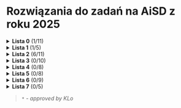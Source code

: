 # Rozwiązania do zadań na AiSD z roku 2025

<details>

<summary><b>Lista 0</b> (1/11)</summary>

## [Lista 0](./L00/Lista%200.pdf)

- [x] Zadanie 1
- [ ] Zadanie 2
- [ ] Zadanie 3
- [ ] Zadanie 4
- [ ] Zadanie 5
- [ ] Zadanie 6
- [ ] Zadanie 7
- [ ] Zadanie 8
- [ ] Zadanie 9 **Z**
- [ ] Zadanie 10
- [ ] Zadanie 11

</details>

<details>

<summary><b>Lista 1</b> (1/5)</summary>

## [Lista 1](./L01/Lista%201.pdf)

- [x] Zadanie 1
- [ ] Zadanie 2
- [ ] Zadanie 3
- [ ] Zadanie 4
- [ ] Zadanie 5

</details>

<details>

<summary><b>Lista 2</b> (6/11)</summary>

## [Lista 2](./L02/Lista%202.pdf)

- [x] Zadanie 0
- [x] [Zadanie 1](./L02/L02Z01.pdf)
- [x] [Zadanie 2](./L02/L02Z02.pdf)
- [ ] Zadanie 3
- [ ] Zadanie 4
- [x] [Zadanie 5](./L02/L02Z05.pdf)
- [x] [Zadanie 6](./L02/L02Z06.pdf) *
- [ ] Zadanie 7
- [x] [Zadanie 8](./L02/L02Z08.pdf)
- [ ] Zadanie 9
- [ ] Zadanie 10 **Z**

</details>

<details>

<summary><b>Lista 3</b> (0/10)</summary>

## [Lista 3](./L03/Lista%203.pdf)

- [ ] Zadanie 1
- [ ] Zadanie 2
- [ ] Zadanie 3
- [ ] Zadanie 4
- [ ] Zadanie 5
- [ ] Zadanie 6
- [ ] Zadanie 7
- [ ] Zadanie 8
- [ ] Zadanie 9
- [ ] Zadanie 10 **Z**

</details>

<details>

<summary><b>Lista 4</b> (0/8)</summary>

## [Lista 4](./L04/Lista%204.pdf)

- [ ] Zadanie 1
- [ ] Zadanie 2
- [ ] Zadanie 3
- [ ] Zadanie 4
- [ ] Zadanie 5
- [ ] Zadanie 6
- [ ] Zadanie 7
- [ ] Zadanie 8

</details>

<details>

<summary><b>Lista 5</b> (0/8)</summary>

## [Lista 5](./L05/Lista%205.pdf)

- [ ] Zadanie 1
- [ ] Zadanie 2
- [ ] Zadanie 3
- [ ] Zadanie 4
- [ ] Zadanie 5 **Z**
- [ ] Zadanie 6
- [ ] Zadanie 7
- [ ] Zadanie 8

</details>

<details>

<summary><b>Lista 6</b> (0/9)</summary>

## [Lista 6](./L06/Lista%206.pdf)

- [ ] Zadanie 1
- [ ] Zadanie 2
- [ ] Zadanie 3
- [ ] Zadanie 4
- [ ] Zadanie 5
- [ ] Zadanie 6
- [ ] Zadanie 7
- [ ] Zadanie 8
- [ ] Zadanie 9 **Z**

</details>

<details>

<summary><b>Lista 7</b> (0/5)</summary>

## [Lista 7](./L07/Lista%207.pdf)

- [ ] Zadanie 1
- [ ] Zadanie 2
- [ ] Zadanie 3
- [ ] Zadanie 4
- [ ] Zadanie 5
</details>


> _`*` - approved by KLo_
